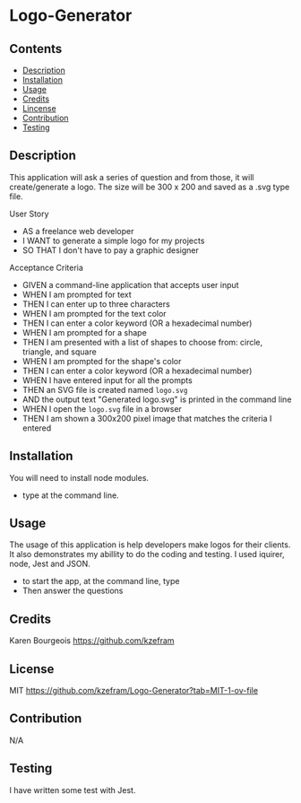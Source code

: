 # Logo-Generator

## Contents

- [Description](#description)
- [Installation](#installation)
- [Usage](#usage)
- [Credits](#credits)
- [Lincense](#license)
- [Contribution](#contribution)
- [Testing](#testing)

## Description

This application will ask a series of question and from those, it will create/generate a logo. The size will be 300 x 200 and saved as a .svg type file.

User Story

- AS a freelance web developer
- I WANT to generate a simple logo for my projects
- SO THAT I don't have to pay a graphic designer

Acceptance Criteria

- GIVEN a command-line application that accepts user input
- WHEN I am prompted for text
- THEN I can enter up to three characters
- WHEN I am prompted for the text color
- THEN I can enter a color keyword (OR a hexadecimal number)
- WHEN I am prompted for a shape
- THEN I am presented with a list of shapes to choose from: circle, triangle, and square
- WHEN I am prompted for the shape's color
- THEN I can enter a color keyword (OR a hexadecimal number)
- WHEN I have entered input for all the prompts
- THEN an SVG file is created named `logo.svg`
- AND the output text "Generated logo.svg" is printed in the command line
- WHEN I open the `logo.svg` file in a browser
- THEN I am shown a 300x200 pixel image that matches the criteria I entered

## Installation

You will need to install node modules.
- type <npm install> at the command line.

## Usage

The usage of this application is help developers make logos for their clients. It also demonstrates my abillity to do the coding and testing. I used iquirer, node, Jest and JSON.
- to start the app, at the command line, type <node index.js>
- Then answer the questions

## Credits

Karen Bourgeois https://github.com/kzefram

## License

MIT https://github.com/kzefram/Logo-Generator?tab=MIT-1-ov-file

## Contribution

N/A

## Testing

I have written some test with Jest. 